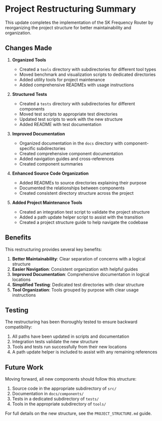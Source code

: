 # Project Restructuring Summary

This update completes the implementation of the SK Frequency Router by reorganizing the project structure for better maintainability and organization.

## Changes Made

1. **Organized Tools**
   - Created a `tools` directory with subdirectories for different tool types
   - Moved benchmark and visualization scripts to dedicated directories
   - Added utility tools for project maintenance
   - Added comprehensive READMEs with usage instructions

2. **Structured Tests**
   - Created a `tests` directory with subdirectories for different components
   - Moved test scripts to appropriate test directories
   - Updated test scripts to work with the new structure
   - Added README with test documentation

3. **Improved Documentation**
   - Organized documentation in the `docs` directory with component-specific subdirectories
   - Created comprehensive component documentation
   - Added navigation guides and cross-references
   - Created component summaries

4. **Enhanced Source Code Organization**
   - Added READMEs to source directories explaining their purpose
   - Documented the relationships between components
   - Created consistent directory structure across the project

5. **Added Project Maintenance Tools**
   - Created an integration test script to validate the project structure
   - Added a path update helper script to assist with the transition
   - Created a project structure guide to help navigate the codebase

## Benefits

This restructuring provides several key benefits:

1. **Better Maintainability**: Clear separation of concerns with a logical structure
2. **Easier Navigation**: Consistent organization with helpful guides
3. **Improved Documentation**: Comprehensive documentation in logical locations
4. **Simplified Testing**: Dedicated test directories with clear structure
5. **Tool Organization**: Tools grouped by purpose with clear usage instructions

## Testing

The restructuring has been thoroughly tested to ensure backward compatibility:

1. All paths have been updated in scripts and documentation
2. Integration tests validate the new structure
3. Tools and tests run successfully from their new locations
4. A path update helper is included to assist with any remaining references

## Future Work

Moving forward, all new components should follow this structure:

1. Source code in the appropriate subdirectory of `src/`
2. Documentation in `docs/components/`
3. Tests in a dedicated subdirectory of `tests/`
4. Tools in the appropriate subdirectory of `tools/`

For full details on the new structure, see the `PROJECT_STRUCTURE.md` guide. 